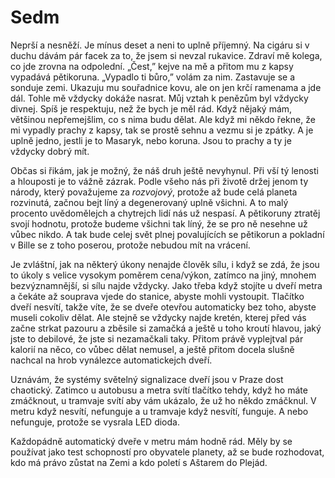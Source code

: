 # Sedm

Neprší a nesněží. Je mínus deset a neni to uplně příjemný. Na cigáru si v duchu dávám pár facek za to, že jsem si nevzal rukavice. Zdraví mě kolega, co jde zrovna na odpolední. „Čest,” kejve na mě a přitom mu z kapsy vypadává pětikoruna. „Vypadlo ti bůro,” volám za nim. Zastavuje se a sonduje zemi. Ukazuju mu souřadnice kovu, ale on jen krčí ramenama a jde dál. Tohle mě vždycky dokáže nasrat. Můj vztah k penězům byl vždycky divnej. Spíš je respektuju, než že bych je měl rád. Když nějaký mám, většinou nepřemejšlim, co s nima budu dělat. Ale když mi někdo řekne, že mi vypadly prachy z kapsy, tak se prostě sehnu a vezmu si je zpátky. A je uplně jedno, jestli je to Masaryk, nebo koruna. Jsou to prachy a ty je vždycky dobrý mít.

Občas si řikám, jak je možný, že náš druh ještě nevyhynul. Při vší tý lenosti a hlouposti je to vážně zázrak. Podle všeho nás při životě držej jenom ty národy, který považujeme za _rozvojový_, protože až bude celá planeta rozvinutá, začnou bejt líný a degenerovaný uplně všichni. A to malý procento uvědomělejch a chytrejch lidí nás už nespasí. A pětikoruny ztratěj svojí hodnotu, protože budeme všichni tak líný, že se pro ně nesehne už vůbec nikdo. A tak bude celej svět plnej povalujících se pětikorun a pokladní v Bille se z toho poserou, protože nebudou mít na vrácení.

Je zvláštní, jak na některý úkony nenajde člověk sílu, i když se zdá, že jsou to úkoly s velice vysokym poměrem cena/výkon, zatímco na jiný, mnohem bezvýznamnější, si sílu najde vždycky. Jako třeba když stojíte u dveří metra a čekáte až souprava vjede do stanice, abyste mohli vystoupit. Tlačítko dveří nesvítí, takže víte, že se dveře otevřou automaticky bez toho, abyste museli cokoliv dělat. Ale stejně se vždycky najde kretén, kterej před vás začne strkat pazouru a zběsile si zamačká a ještě u toho kroutí hlavou, jaký jste to debilové, že jste si nezamačkali taky. Přitom právě vyplejtval pár kalorií na něco, co vůbec dělat nemusel, a ještě přitom docela slušně nachcal na hrob vynálezce automatickejch dveří.

Uznávám, že systémy světelný signalizace dveří jsou v Praze dost chaotický. Zatimco u autobusu a metra svítí tlačítko tehdy, když ho máte zmáčknout, u tramvaje svítí aby vám ukázalo, že už ho někdo zmáčknul. V metru když nesvítí, nefunguje a u tramvaje když nesvítí, funguje. A nebo nefunguje, protože se vysrala LED dioda.

Každopádně automatický dveře v metru mám hodně rád. Měly by se používat jako test schopností pro obyvatele planety, až se bude rozhodovat, kdo má právo zůstat na Zemi a kdo poletí s Aštarem do Plejád.
